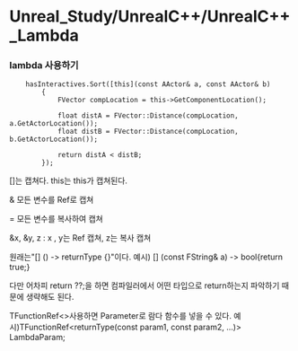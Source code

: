 # Unreal_Study/UnrealC++/UnrealC++_Lambda
 

### lambda 사용하기

```
	hasInteractives.Sort([this](const AActor& a, const AActor& b)
		{
			FVector compLocation = this->GetComponentLocation();

			float distA = FVector::Distance(compLocation, a.GetActorLocation());
			float distB = FVector::Distance(compLocation, b.GetActorLocation());

			return distA < distB;
		});
```

[]는 캡쳐다. this는 this가 캡쳐된다.

& 모든 변수를 Ref로 캡쳐

= 모든 변수를 복사하여 캡쳐

&x, &y, z  : x , y는 Ref 캡쳐, z는 복사 캡쳐 


원래는"[] () -> returnType {}"이다. 예시) [] (const FString& a) -> bool{return true;}

다만 어차피 return ??;을 하면 컴파일러에서 어떤 타입으로 return하는지 파악하기 때문에 생략해도 된다.

TFunctionRef<>사용하면 Parameter로 람다 함수를 넣을 수 있다.
 예시)TFunctionRef<returnType(const param1, const param2, ...)> LambdaParam;

